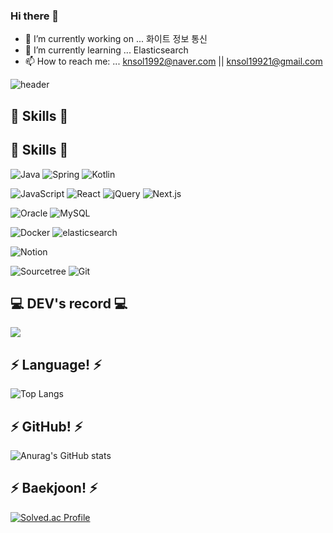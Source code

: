 ### Hi there 👋

- 🔭 I’m currently working on ... 화이트 정보 통신
- 🌱 I’m currently learning ... Elasticsearch
- 📫 How to reach me: ... knsol1992@naver.com || knsol19921@gmail.com


![header](https://capsule-render.vercel.app/api?type=waving&color=timeGradient&text=Keaunsol's%20GitHub%20😄&animation=twinkling&fontSize=35&fontAlignY=40&fontAlign=70&height=250)

## 🌱 Skills 🌱


## 🤔 Skills 🤔

![Java](https://img.shields.io/badge/Java-007396.svg?&style=for-the-badge&logo=Java&logoColor=white)
![Spring](https://img.shields.io/badge/Spring-6DB33F.svg?&style=for-the-badge&logo=Spring&logoColor=white)
![Kotlin](https://img.shields.io/badge/Kotlin-7F52FF.svg?&style=for-the-badge&logo=Kotlin&logoColor=white)

![JavaScript](https://img.shields.io/badge/JavaScript-F7DF1E.svg?&style=for-the-badge&logo=JavaScript&logoColor=white)
![React](https://img.shields.io/badge/React-61DAFB.svg?&style=for-the-badge&logo=React&logoColor=white)
![jQuery](https://img.shields.io/badge/jQuery-0769AD.svg?&style=for-the-badge&logo=jQuery&logoColor=white)
![Next.js](https://img.shields.io/badge/Next.js-000000.svg?&style=for-the-badge&logo=Next.js&logoColor=white)

![Oracle](https://img.shields.io/badge/Oracle-F80000.svg?&style=for-the-badge&logo=Oracle&logoColor=white)
![MySQL](https://img.shields.io/badge/MySQL-4479A1.svg?&style=for-the-badge&logo=MySQL&logoColor=white)

![Docker](https://img.shields.io/badge/Docker-2496ED.svg?&style=for-the-badge&logo=Docker&logoColor=white)
![elasticsearch](https://img.shields.io/badge/elasticsearch-005571.svg?&style=for-the-badge&logo=elasticsearch&logoColor=white)

![Notion](https://img.shields.io/badge/Notion-000000.svg?&style=for-the-badge&logo=Notion&logoColor=white)

![Sourcetree](https://img.shields.io/badge/Sourcetree-0052CC.svg?&style=for-the-badge&logo=Sourcetree&logoColor=white)
![Git](https://img.shields.io/badge/Git-F05032.svg?&style=for-the-badge&logo=Git&logoColor=white)

## 💻 DEV's record 💻
<div style="display:flex; flex-direction:row;">
    <a href="https://www.notion.so/ks-awesome/Na_KeaunSol_Coding_Study-b341f3bb4bc943c5b698e9808306f44c">
        <img src="https://img.shields.io/badge/Notion-9999FF?style=for-the-badge&logo=Notion&logoColor=white"> 
    </a>
  
</div>

## ⚡ Language! ⚡
![Top Langs](https://github-readme-stats.vercel.app/api/top-langs/?username=keaunsolNa&layout=compact)

## ⚡ GitHub! ⚡
![Anurag's GitHub stats](https://github-readme-stats.vercel.app/api?username=keaunsolNa&show_icons=true&theme=tokyonight)
<br>

## ⚡ Baekjoon! ⚡
[![Solved.ac Profile](http://mazassumnida.wtf/api/v2/generate_badge?boj=knsol1992)](https://solved.ac/knsol1992/)
<!--
**keaunsolNa/keaunsolNa** is a ✨ _special_ ✨ repository because its `README.md` (this file) appears on your GitHub profile.

Here are some ideas to get you started:



- 👯 I’m looking to collaborate on ...
- 🤔 I’m looking for help with ...
- 💬 Ask me about ...

- 😄 Pronouns: ...
- ⚡ Fun fact: ...
-->
